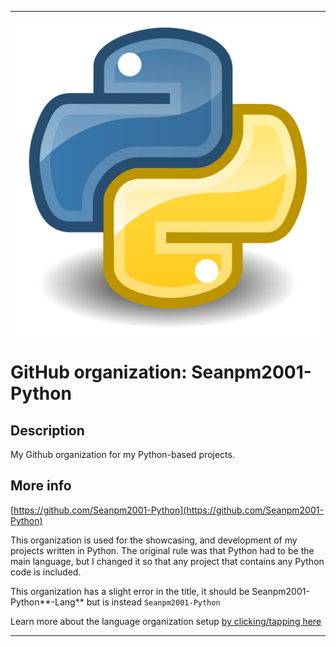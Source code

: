 
***

![PythonLogo.png failed to load. The file may be missing or corrupt. Check the file path for errors first.](/AdditionalInfo/1/Seanpm2001-Python/PythonLogo.png)

# GitHub organization: Seanpm2001-Python

## Description

My Github organization for my Python-based projects.

## More info

[https://github.com/Seanpm2001-Python](https://github.com/Seanpm2001-Python)

This organization is used for the showcasing, and development of my projects written in Python. The original rule was that Python had to be the main language, but I changed it so that any project that contains any Python code is included.

This organization has a slight error in the title, it should be Seanpm2001-Python**-Lang** but is instead `Seanpm2001-Python`

Learn more about the language organization setup [by clicking/tapping here](/AdditionalInfo/LanguageOrgs/README.md)

***

